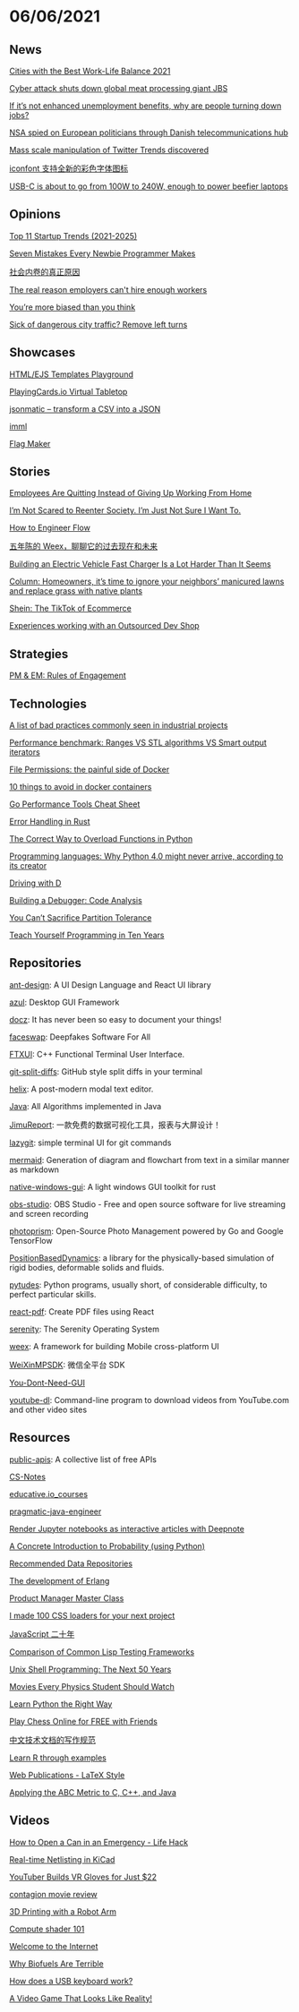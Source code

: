 # 06/06/2021

## News
[Cities with the Best Work-Life Balance 2021](https://www.getkisi.com/work-life-balance-2021)

[Cyber attack shuts down global meat processing giant JBS](https://www.abc.net.au/news/2021-05-31/cyber-attack-shuts-down-global-meat-processing-giant-jbs/100178310)

[If it’s not enhanced unemployment benefits, why are people turning down jobs?](https://www.msn.com/en-us/money/careersandeducation/if-it-s-not-enhanced-unemployment-benefits-why-are-people-turning-down-jobs/ar-AAKeMMM)

[NSA spied on European politicians through Danish telecommunications hub](https://therecord.media/nsa-spied-on-european-politicians-through-danish-telecommunications-hub/)

[Mass scale manipulation of Twitter Trends discovered](https://techxplore.com/news/2021-06-mass-scale-twitter-trends.html)

[iconfont 支持全新的彩色字体图标](https://zhuanlan.zhihu.com/p/377136770)

[USB-C is about to go from 100W to 240W, enough to power beefier laptops](https://www.theverge.com/circuitbreaker/2021/5/25/22453936/usb-c-power-delivery-extended-power-range-epr)

## Opinions
[Top 11 Startup Trends (2021-2025)](https://explodingtopics.com/blog/startup-trends)

[Seven Mistakes Every Newbie Programmer Makes](https://www.i-programmer.info/professional-programmer/i-programmer/14587-seven-mistakes-every-newbie-programmer-makes.html)

[社会内卷的真正原因](https://mp.weixin.qq.com/s/zxASHAl4uzMMyftUDTiUgA)

[The real reason employers can't hire enough workers](https://www.msn.com/en-us/news/us/the-real-reason-employers-can-t-hire-enough-workers-opinion/ar-AAKBOLv)

[You’re more biased than you think](https://unherd.com/2021/05/youre-more-biased-than-you-think/)

[Sick of dangerous city traffic? Remove left turns](https://theconversation.com/sick-of-dangerous-city-traffic-remove-left-turns-161397)

## Showcases
[HTML/EJS Templates Playground](https://table.listws.com/table/canvas/content)

[PlayingCards.io Virtual Tabletop](https://playingcards.io/)

[jsonmatic – transform a CSV into a JSON](https://jsonmatic.com/)

[imml](https://leoncvlt.github.io/imml/)

[Flag Maker](https://flag.rachel.systems/)

## Stories
[Employees Are Quitting Instead of Giving Up Working From Home](https://www.bloomberg.com/news/articles/2021-06-01/return-to-office-employees-are-quitting-instead-of-giving-up-work-from-home)

[I’m Not Scared to Reenter Society. I’m Just Not Sure I Want To.](https://www.theatlantic.com/ideas/archive/2021/05/post-pandemic-dont-want-to-reenter-society/619045/)

[How to Engineer Flow](https://sharif.io/flow/)

[五年陈的 Weex，聊聊它的过去现在和未来](https://zhuanlan.zhihu.com/p/373582962)

[Building an Electric Vehicle Fast Charger Is a Lot Harder Than It Seems](https://www.vice.com/en/article/dyv7my/building-an-electric-vehicle-fast-charger-is-a-lot-harder-than-it-seems)

[Column: Homeowners, it’s time to ignore your neighbors’ manicured lawns and replace grass with native plants](https://www.chicagotribune.com/suburbs/daily-southtown/opinion/ct-sta-slowik-pandemic-garden-project-st-0530-20210528-2kklpxumlrfnhecwr2ljx7e2qe-story.html)

[Shein: The TikTok of Ecommerce](https://www.notboring.co/p/shein-the-tiktok-of-ecommerce)

[Experiences working with an Outsourced Dev Shop](https://software.rajivprab.com/2021/04/26/experiences-working-with-an-outsourced-dev-shop/)

## Strategies
[PM & EM: Rules of Engagement](https://segment.com/blog/product-manager-engineering-manager-rules-of-engagement/)

## Technologies
[A list of bad practices commonly seen in industrial projects](https://belaycpp.com/2021/06/01/a-list-of-bad-practices-commonly-seen-in-industrial-projects/)

[Performance benchmark: Ranges VS STL algorithms VS Smart output iterators](https://www.fluentcpp.com/2019/03/15/performance-benchmark-ranges-vs-stl-algorithms-vs-smart-output-iterators/)

[File Permissions: the painful side of Docker](https://blog.gougousis.net/file-permissions-the-painful-side-of-docker/)

[10 things to avoid in docker containers](https://developers.redhat.com/blog/2016/02/24/10-things-to-avoid-in-docker-containers)

[Go Performance Tools Cheat Sheet](https://steveazz.xyz/blog/go-performance-tools-cheat-sheet/)

[Error Handling in Rust](https://blog.burntsushi.net/rust-error-handling/)

[The Correct Way to Overload Functions in Python](https://martinheinz.dev/blog/50)

[Programming languages: Why Python 4.0 might never arrive, according to its creator](https://www.techrepublic.com/article/programming-languages-why-python-4-0-will-probably-never-arrive-according-to-its-creator/)

[Driving with D](https://dlang.org/blog/2021/06/01/driving-with-d/)

[Building a Debugger: Code Analysis](https://nan.fyi/debugger)

[You Can’t Sacrifice Partition Tolerance](https://codahale.com/you-cant-sacrifice-partition-tolerance/)

[Teach Yourself Programming in Ten Years](https://norvig.com/21-days.html)

## Repositories
[ant-design](https://github.com/ant-design/ant-design/): A UI Design Language and React UI library

[azul](https://github.com/fschutt/azul): Desktop GUI Framework

[docz](https://github.com/pedronauck/docz): It has never been so easy to document your things!

[faceswap](https://github.com/deepfakes/faceswap): Deepfakes Software For All

[FTXUI](https://github.com/ArthurSonzogni/FTXUI): C++ Functional Terminal User Interface.

[git-split-diffs](https://github.com/banga/git-split-diffs): GitHub style split diffs in your terminal

[helix](https://github.com/helix-editor/helix): A post-modern modal text editor.

[Java](https://github.com/TheAlgorithms/Java): All Algorithms implemented in Java

[JimuReport](https://github.com/zhangdaiscott/JimuReport): 一款免费的数据可视化工具，报表与大屏设计！

[lazygit](https://github.com/jesseduffield/lazygit): simple terminal UI for git commands

[mermaid](https://github.com/mermaid-js/mermaid): Generation of diagram and flowchart from text in a similar manner as markdown

[native-windows-gui](https://github.com/gabdube/native-windows-gui): A light windows GUI toolkit for rust

[obs-studio](https://github.com/obsproject/obs-studio): OBS Studio - Free and open source software for live streaming and screen recording

[photoprism](https://github.com/photoprism/photoprism): Open-Source Photo Management powered by Go and Google TensorFlow

[PositionBasedDynamics](https://github.com/InteractiveComputerGraphics/PositionBasedDynamics): a library for the physically-based simulation of rigid bodies, deformable solids and fluids.

[pytudes](https://github.com/norvig/pytudes): Python programs, usually short, of considerable difficulty, to perfect particular skills.

[react-pdf](https://github.com/diegomura/react-pdf): Create PDF files using React

[serenity](https://github.com/SerenityOS/serenity): The Serenity Operating System

[weex](https://github.com/alibaba/weex): A framework for building Mobile cross-platform UI

[WeiXinMPSDK](https://github.com/JeffreySu/WeiXinMPSDK): 微信全平台 SDK

[You-Dont-Need-GUI](https://github.com/you-dont-need/You-Dont-Need-GUI)

[youtube-dl](https://github.com/ytdl-org/youtube-dl): Command-line program to download videos from YouTube.com and other video sites

## Resources
[public-apis](https://github.com/public-apis/public-apis): A collective list of free APIs

[CS-Notes](http://www.cyc2018.xyz/)

[educative.io_courses](https://github.com/merry75/educative.io_courses)

[pragmatic-java-engineer](https://github.com/superhj1987/pragmatic-java-engineer)

[Render Jupyter notebooks as interactive articles with Deepnote](https://deepnote.com/viewer)

[A Concrete Introduction to Probability (using Python)](https://github.com/norvig/pytudes/blob/master/ipynb/Probability.ipynb)

[Recommended Data Repositories](https://www.nature.com/sdata/policies/repositories)

[The development of Erlang](https://fermatslibrary.com/s/the-development-of-erlang#email-newsletter)

[Product Manager Master Class](https://thinkproduct.org/product-manager-master-class/)

[I made 100 CSS loaders for your next project](https://dev.to/afif/i-made-100-css-loaders-for-your-next-project-4eje)

[JavaScript 二十年](https://github.com/doodlewind/jshistory-cn)

[Comparison of Common Lisp Testing Frameworks](https://sabracrolleton.github.io/testing-framework)

[Unix Shell Programming: The Next 50 Years](https://sigops.org/s/conferences/hotos/2021/papers/hotos21-s06-greenberg.pdf)

[Movies Every Physics Student Should Watch](https://www.wondersofphysics.com/2020/04/best-physics-movies.html)

[Learn Python the Right Way](https://learnpythontherightway.com/)

[Play Chess Online for FREE with Friends](https://www.chess.com/play/online)

[中文技术文档的写作规范](https://github.com/ruanyf/document-style-guide)

[Learn R through examples](https://gexijin.github.io/learnR/index.html)

[Web Publications - LaTeX Style](https://www.researchgate.net/publication/352151169_Web_Publications_-_LaTeX_Style)

[Applying the ABC Metric to C, C++, and Java](https://www.softwarerenovation.com/ABCMetric.pdf)

## Videos
[How to Open a Can in an Emergency - Life Hack](https://www.youtube.com/watch?v=xmTg2ZfJCEI)

[Real-time Netlisting in KiCad](https://fosdem.org/2021/schedule/event/realtime_netlisting/)

[YouTuber Builds VR Gloves for Just $22](https://www.freethink.com/articles/vr-gloves)

[contagion movie review](https://www.youtube.com/watch?v=3JsscJ8g640)

[3D Printing with a Robot Arm](https://www.youtube.com/watch?v=dqgT--f9so0)

[Compute shader 101](https://www.youtube.com/watch?v=DZRn_jNZjbw)

[Welcome to the Internet](https://www.youtube.com/watch?v=k1BneeJTDcU)

[Why Biofuels Are Terrible](https://www.youtube.com/watch?v=OpEB6hCpIGM)

[How does a USB keyboard work?](https://www.youtube.com/watch?v=wdgULBpRoXk)

[A Video Game That Looks Like Reality!](https://www.youtube.com/watch?v=22Sojtv4gbg)
